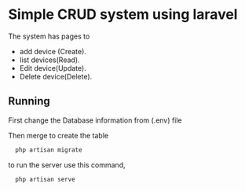 # Simple CRUD system using laravel
The system has pages to
* add device (Create).
* list devices(Read).
* Edit device(Update).
* Delete device(Delete).

## Running
First change the Database information from (.env) file

Then merge to create the table
```bash
  php artisan migrate
```
to run the server use this command,
```bash
  php artisan serve
```

